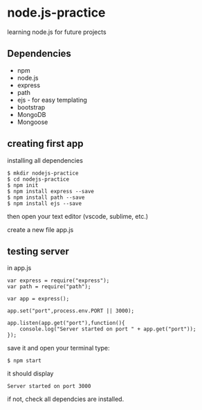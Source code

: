 # node.js-practice
learning node.js for future projects

## Dependencies
* npm
* node.js
* express
* path
* ejs - for easy templating
* bootstrap
* MongoDB
* Mongoose

## creating first app
installing all dependencies
```
$ mkdir nodejs-practice
$ cd nodejs-practice
$ npm init
$ npm install express --save
$ npm install path --save
$ npm install ejs --save
```
then open your text editor (vscode, sublime, etc.)

create a new file app.js

## testing server
in app.js
```
var express = require("express");
var path = require("path");
 
var app = express();

app.set("port",process.env.PORT || 3000);

app.listen(app.get("port"),function(){
    console.log("Server started on port " + app.get("port"));
});
```
save it and open your terminal type:
```
$ npm start
```
it should display 
```
Server started on port 3000
```
if not, check all dependcies are installed.
